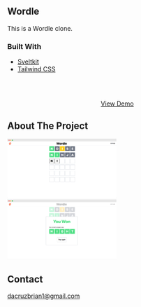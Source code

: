 ## Wordle

This is a Wordle clone.

### Built With

- [Sveltkit](https://kit.svelte.dev/)
- [Tailwind CSS](https://tailwindcss.com/)

<br />

<p align="center">
    <br />
      <a href="https://wordle-eight-plum.vercel.app/">View Demo</a>
    <br />
  </p>

## About The Project

<img src="/images/wordle1.png?raw=true" width="49.7%"/> <img src="/images/wordle2.png?raw=true" width="49.7%"/>


## Contact

dacruzbrian1@gmail.com